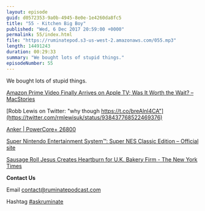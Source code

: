 ```yaml
---
layout: episode
guid: d0572353-9a0b-4945-8e0e-1e4260da8fc5
title: "55 - Kitchen Big Boy"
published: "Wed, 6 Dec 2017 20:59:00 +0000"
permalink: 55/index.html
file: "https://ruminatepod.s3-us-west-2.amazonaws.com/055.mp3"
length: 14491243
duration: 00:29:33
summary: "We bought lots of stupid things."
episodeNumber: 55
---
```


We bought lots of stupid things.

[Amazon Prime Video Finally Arrives on Apple TV; Was It Worth the Wait? – MacStories](https://www.macstories.net/news/amazon-prime-video-finally-arrives-on-apple-tv-was-it-worth-the-wait/)

[Robb Lewis on Twitter: "why though https://t.co/breAlnl4CA"](https://twitter.com/rmlewisuk/status/938437768522469376)

[Anker | PowerCore+ 26800](https://www.anker.com/products/variant/PowerCore%2B-26800/A1374011)

[Super Nintendo Entertainment System™: Super NES Classic Edition – Official site](https://www.nintendo.com/super-nes-classic/)

[Sausage Roll Jesus Creates Heartburn for U.K. Bakery Firm - The New York Times](https://www.nytimes.com/2017/11/16/world/europe/sausage-jesus-greggs.html)

**Contact Us**

Email [contact@ruminatepodcast.com](mailto:contact@ruminatepodcast.com)

Hashtag [#askruminate](https://twitter.com/search?q=askruminate)
